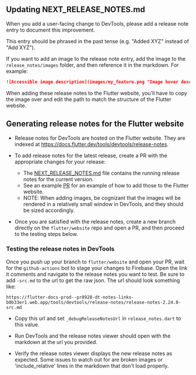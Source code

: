 ## Updating NEXT_RELEASE_NOTES.md

When you add a user-facing change to DevTools,
please add a release note entry to document this improvement.

This entry should be phrased in the past tense (e.g. "Added XYZ" instead of "Add XYZ").

If you want to add an image to the release note entry,
add the image to the `release_notes/images` folder,
and then reference it in the markdown. For example:

```markdown
![Accessible image description](images/my_feature.png "Image hover description")
```

When adding these release notes to the Flutter website,
you'll have to copy the image over and edit the path
to match the structure of the Flutter website.

## Generating release notes for the Flutter website

- Release notes for DevTools are hosted on the Flutter website.
  They are indexed at https://docs.flutter.dev/tools/devtools/release-notes.
- To add release notes for the latest release,
  create a PR with the appropriate changes for your release:

  - The [NEXT_RELEASE_NOTES.md](NEXT_RELEASE_NOTES.md) file contains
    the running release notes for the current version.
  - See an example [PR](https://github.com/flutter/website/pull/6791) for
    an example of how to add those to the Flutter website.
  - NOTE: When adding images, be cognizant that the images will be
    rendered in a relatively small window in DevTools,
    and they should be sized accordingly.

- Once you are satisfied with the release notes,
  create a new branch directly on the `flutter/website` repo and open a PR,
  and then proceed to the testing steps below.

### Testing the release notes in DevTools

Once you push up your branch to `flutter/website` and open your PR,
wait for the `github-actions` bot to stage your changes to Firebase.
Open the link it comments and navigate to the release notes you want to test.
Be sure to add `-src.md` to the url to get the raw json.
The url should look something like:

```
https://flutter-docs-prod--pr8928-dt-notes-links-b0b33er1.web.app/tools/devtools/release-notes/release-notes-2.24.0-src.md
```

- Copy this url and set `_debugReleaseNotesUrl` in
  `release_notes.dart` to this value.

- Run DevTools and the release notes viewer should open
  with the markdown at the url you provided.

- Verify the release notes viewer displays the new release notes as expected.
  Some issues to watch out for are broken images or 'include_relative' lines in
  the markdown that don't load properly.

